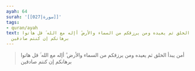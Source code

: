 ```yaml
---
ayah: 64
surah: '[[027|سورة]]'
tags:
- quran/ayah
text: أمن يبدأ الخلق ثم يعيده ومن يرزقكم من السماء والأرض ۗ أإله مع الله ۚ قل هاتوا
  برهانكم إن كنتم صادقين
---
```

> أمن يبدأ الخلق ثم يعيده ومن يرزقكم من السماء والأرض ۗ أإله مع الله ۚ قل هاتوا برهانكم إن كنتم صادقين
